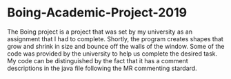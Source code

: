 # Boing-Academic-Project-2019
The Boing project is a project that was set by my university as an assignment that I had to complete. Shortly, the program creates shapes that grow and shrink in size and bounce off the walls of the window. Some of the code was provided by the university to help us complete the desired task. My code can be distinguished by the fact that it has a comment descriptions in the java file following the MR commenting stardard.
